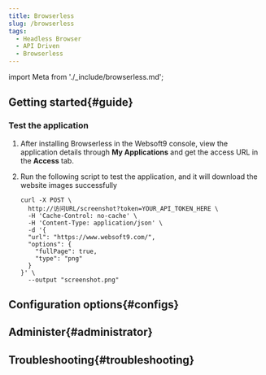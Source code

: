 ```yaml
---
title: Browserless
slug: /browserless
tags:
  - Headless Browser 
  - API Driven
  - Browserless
---
```


import Meta from './_include/browserless.md';

<Meta name="meta" />

## Getting started{#guide}

### Test the application

1. After installing Browserless in the Websoft9 console, view the application details through **My Applications** and get the access URL in the **Access** tab.

2. Run the following script to test the application, and it will download the website images successfully

    ```
    curl -X POST \
      http://访问URL/screenshot?token=YOUR_API_TOKEN_HERE \
      -H 'Cache-Control: no-cache' \
      -H 'Content-Type: application/json' \
      -d '{
      "url": "https://www.websoft9.com/",
      "options": {
        "fullPage": true,
        "type": "png"
      }
    }' \
      --output "screenshot.png"
    ```

## Configuration options{#configs}

## Administer{#administrator}

## Troubleshooting{#troubleshooting}
